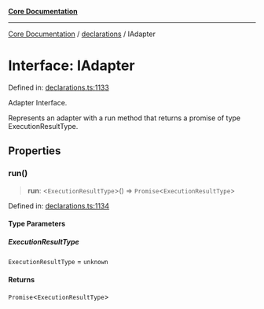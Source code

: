 [**Core Documentation**](../../README.md)

***

[Core Documentation](../../README.md) / [declarations](../README.md) / IAdapter

# Interface: IAdapter

Defined in: [declarations.ts:1133](https://github.com/stonemjs/core/blob/e2200da501349da1fec304d821c002bb6d055b61/src/declarations.ts#L1133)

Adapter Interface.

Represents an adapter with a run method that returns a promise of type ExecutionResultType.

## Properties

### run()

> **run**: \<`ExecutionResultType`\>() => `Promise`\<`ExecutionResultType`\>

Defined in: [declarations.ts:1134](https://github.com/stonemjs/core/blob/e2200da501349da1fec304d821c002bb6d055b61/src/declarations.ts#L1134)

#### Type Parameters

##### ExecutionResultType

`ExecutionResultType` = `unknown`

#### Returns

`Promise`\<`ExecutionResultType`\>
